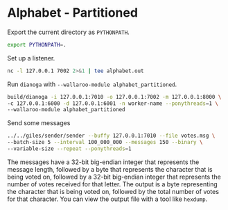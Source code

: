 # Alphabet - Partitioned

Export the current directory as `PYTHONPATH`.

```bash
export PYTHONPATH=.
```

Set up a listener.

```bash
nc -l 127.0.0.1 7002 2>&1 | tee alphabet.out
```

Run `dianoga` with `--wallaroo-module alphabet_partitioned`.

```bash
build/dianoga -i 127.0.0.1:7010 -o 127.0.0.1:7002 -m 127.0.0.1:8000 \
-c 127.0.0.1:6000 -d 127.0.0.1:6001 -n worker-name --ponythreads=1 \
--wallaroo-module alphabet_partitioned
```

Send some messages

```bash
../../giles/sender/sender --buffy 127.0.0.1:7010 --file votes.msg \
--batch-size 5 --interval 100_000_000 --messages 150 --binary \
--variable-size --repeat --ponythreads=1
```

The messages have a 32-bit big-endian integer that represents the message length, followed by a byte that represents the character that is being voted on, followed by a 32-bit big-endian integer that represents the number of votes received for that letter.  The output is a byte representing the character that is being voted on, followed by the total number of votes for that character. You can view the output file with a tool like `hexdump`.
